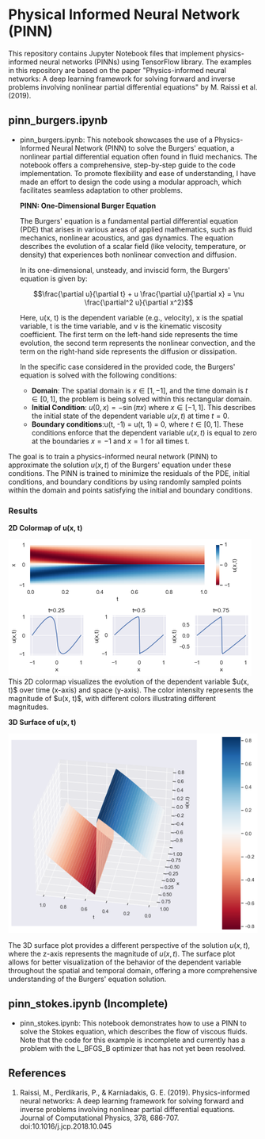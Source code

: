 # Physical Informed Neural Network (PINN)

This repository contains Jupyter Notebook files that implement physics-informed neural networks (PINNs) using TensorFlow library. The examples in this repository are based on the paper "Physics-informed neural networks: A deep learning framework for solving forward and inverse problems involving nonlinear partial differential equations" by M. Raissi et al. (2019).

## pinn_burgers.ipynb

- pinn_burgers.ipynb: This notebook showcases the use of a Physics-Informed Neural Network (PINN) to solve the Burgers' equation, a nonlinear partial differential equation often found in fluid mechanics. The notebook offers a comprehensive, step-by-step guide to the code implementation. To promote flexibility and ease of understanding, I have made an effort to design the code using a modular approach, which facilitates seamless adaptation to other problems.

  **PINN: One-Dimensional Burger Equation**
  
  The Burgers' equation is a fundamental partial differential equation (PDE) that arises in various areas of applied mathematics, such as fluid mechanics, nonlinear acoustics, and gas dynamics. The equation describes the evolution of a scalar field (like velocity, temperature, or density) that experiences both nonlinear convection and diffusion.

  In its one-dimensional, unsteady, and inviscid form, the Burgers' equation is given by:

  $$\frac{\partial u}{\partial t} + u \frac{\partial u}{\partial x} = \nu \frac{\partial^2 u}{\partial x^2}$$

  Here, u(x, t) is the dependent variable (e.g., velocity), x is the spatial variable, t is the time variable, and ν is the kinematic viscosity coefficient. The first term on the left-hand side represents the time evolution, the second term represents the nonlinear convection, and the term on the right-hand side represents the diffusion or dissipation.

  In the specific case considered in the provided code, the Burgers' equation is solved with the following conditions:

  - **Domain**: The spatial domain is $x \in [1,-1]$, and the time domain is $t \in [0,1]$, the problem is being solved within this rectangular domain.
  - **Initial Condition**: $u(0, x) = -\sin(\pi x)$ where $x \in [-1, 1]$. This describes the initial state of the dependent variable $u(x, t)$ at time $t = 0$.
  - **Boundary conditions**:u(t, -1) = u(t, 1) = 0, where $t \in [0,1]$. These conditions enforce that the dependent variable $u(x, t)$ is equal to zero at the boundaries $x = -1$ and $x = 1$ for all times t.
 
The goal is to train a physics-informed neural network (PINN) to approximate the solution $u(x, t)$ of the Burgers' equation under these conditions. The PINN is trained to minimize the residuals of the PDE, initial conditions, and boundary conditions by using randomly sampled points within the domain and points satisfying the initial and boundary conditions.

### Results

**2D Colormap of u(x, t)**

<img src="Images/2d_plot_burger.png">
This 2D colormap visualizes the evolution of the dependent variable $u(x, t)$ over time (x-axis) and space (y-axis). The color intensity represents the magnitude of $u(x, t)$, with different colors illustrating different magnitudes.

**3D Surface of u(x, t)**

<img src="Images/3d_plot_burger.png">

The 3D surface plot provides a different perspective of the solution $u(x, t)$, where the z-axis represents the magnitude of $u(x, t)$. The surface plot allows for better visualization of the behavior of the dependent variable throughout the spatial and temporal domain, offering a more comprehensive understanding of the Burgers' equation solution.

## pinn_stokes.ipynb (Incomplete)

- pinn_stokes.ipynb: This notebook demonstrates how to use a PINN to solve the Stokes equation, which describes the flow of viscous fluids. Note that the code for this example is incomplete and currently has a problem with the L_BFGS_B optimizer that has not yet been resolved.

## References
1. Raissi, M., Perdikaris, P., & Karniadakis, G. E. (2019). Physics-informed neural networks: A deep learning framework for solving forward and inverse problems involving nonlinear partial differential equations. Journal of Computational Physics, 378, 686-707. doi:10.1016/j.jcp.2018.10.045
